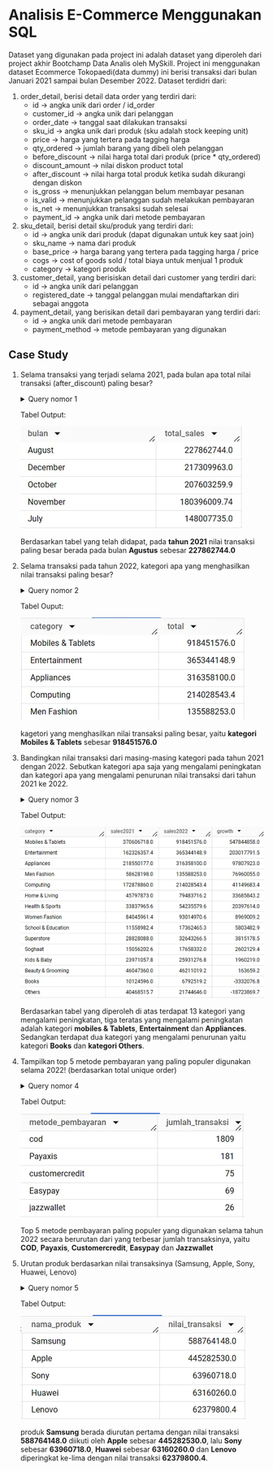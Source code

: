 # Analisis E-Commerce Menggunakan SQL

Dataset yang digunakan pada project ini adalah dataset yang diperoleh dari project akhir Bootchamp Data Analis oleh MySkill. Project ini menggunakan dataset Ecommerce Tokopaedi(data dummy) ini berisi transaksi dari bulan Januari 2021 sampai bulan Desember 2022. Dataset terdidri dari:
1.  order_detail, berisi detail data order yang terdiri dari:
      * id → angka unik dari order / id_order
      * customer_id → angka unik dari pelanggan
      * order_date → tanggal saat dilakukan transaksi
      * sku_id → angka unik dari produk (sku adalah stock keeping unit)
      * price → harga yang tertera pada tagging harga
      * qty_ordered → jumlah barang yang dibeli oleh pelanggan
      * before_discount → nilai harga total dari produk (price * qty_ordered)
      * discount_amount → nilai diskon product total
      * after_discount → nilai harga total produk ketika sudah dikurangi dengan diskon
      * is_gross → menunjukkan pelanggan belum membayar pesanan
      * is_valid → menunjukkan pelanggan sudah melakukan pembayaran
      * is_net → menunjukkan transaksi sudah selesai
      * payment_id → angka unik dari metode pembayaran
2.  sku_detail, berisi detail sku/produk yang terdiri dari:
      * id → angka unik dari produk (dapat digunakan untuk key saat join)
      * sku_name → nama dari produk
      * base_price → harga barang yang tertera pada tagging harga / price
      * cogs → cost of goods sold / total biaya untuk menjual 1 produk
      * category → kategori produk
3.  customer_detail, yang berisiskan detail dari customer yang terdiri dari:
      * id → angka unik dari pelanggan
      * registered_date → tanggal pelanggan mulai mendaftarkan diri sebagai anggota
4.  payment_detail, yang berisikan detail dari pembayaran yang terdiri dari:
      * id → angka unik dari metode pembayaran
      * payment_method → metode pembayaran yang digunakan

## Case Study
1. Selama transaksi yang terjadi selama 2021, pada bulan apa total nilai transaksi (after_discount) paling besar?
     <details>
     <summary>Query nomor 1 </summary>
     
     ``` sql
     select
         format_date("%B", date(order_date)) as bulan,
         sum(after_discount) as total_sales
     from `latihan-sql-1-399313.tokopaedi.order_detail`
     where
         is_valid=1 
         nd extract(year from order_date) = 2021
      group by 1
     order by 2 desc
     limit 5;
     ```
     
     </details>

     Tabel Output:
     
     ![](Images/no1_study_case.png)
     
     Berdasarkan tabel yang telah didapat, pada __tahun 2021__ nilai transaksi paling besar berada pada bulan __Agustus__ sebesar __227862744.0__
     
2. Selama transaksi pada tahun 2022, kategori apa yang menghasilkan nilai transaksi paling besar?
     <details>
     <summary>Query nomor 2</summary>
          
     ''' sql
     select 
          sd.category,
          round(sum(od.after_discount),2) total
     from `latihan-sql-1-399313.tokopaedi.order_detail` as od
     left join `latihan-sql-1-399313.tokopaedi.sku_detail` as sd
     on od.sku_id=sd.id
     where
            is_valid=1
            and extract(year from order_date)= 2022
     group by 1
     order by 2 desc
     limit 5;
     '''
     </details>

     Tabel Ouput:
     
     ![](Images/no2_study_case.png)
          
     kagetori yang menghasilkan nilai transaksi paling besar, yaitu __kategori Mobiles & Tablets__ sebesar __918451576.0__
     
 3. Bandingkan nilai transaksi dari masing-masing kategori pada tahun 2021 dengan 2022. Sebutkan kategori apa saja yang mengalami peningkatan dan kategori apa yang mengalami penurunan nilai transaksi dari tahun 2021 ke 2022.
     <details>
     <summary>Query nomor 3</summary>
          
     ``` sql
     with data as(
     select
          sd.category as category,
          sum(case when extract(year from order_date)=2022 then od.after_discount else 0 end) as sales_2022,
          sum(case when extract(year from order_date) =2021 then od.after_discount else 0 end) as sales_2021
     from `latihan-sql-1-399313.tokopaedi.order_detail` as od
     left join `latihan-sql-1-399313.tokopaedi.sku_detail` as sd
     on od.sku_id = sd.id
     where
          is_valid=1
     group by 1
     )
     select 
          category,
          round(sales_2021, 1) sales2021,
          round(sales_2022, 1) sales2022,
          round(sales_2022-sales_2021,1) as growth
     from data
     order by 4 desc;
     ````
     </details>

     Tabel Output:
     
     ![](Images/no3_study_case.png)
          
     Berdasarkan tabel yang diperoleh di atas terdapat 13 kategori yang mengalami peningkatan, tiga teratas yang mengalami peningkatan adalah kategori __mobiles & Tablets__, __Entertainment__ dan __Appliances__. Sedangkan terdapat dua kategori yang mengalami penurunan yaitu kategori __Books__ dan __kategori Others__.

4. Tampilkan top 5 metode pembayaran yang paling populer digunakan selama 2022! (berdasarkan total unique order)
     <details>
     <summary>Query nomor 4</summary>
          
     ``` sql
     select 
          pd.payment_method as metode_pembayaran,
          count(distinct od.id) as jumlah_transaksi
     from `latihan-sql-1-399313.tokopaedi.order_detail` as od
     left join `latihan-sql-1-399313.tokopaedi.payment_detail` as pd
     on (od.payment_id = pd.id)
     where
          is_valid=1
          and extract(year from order_date)=2022
     group by 1
     order by 2 desc
     limit 5;
     ```
     </details>

     Tabel Output:
     
     ![](Images/no4_study_case.png)
          
     Top 5 metode pembayaran paling populer yang digunakan selama tahun 2022 secara berurutan dari yang terbesar jumlah transaksinya, yaitu __COD__, __Payaxis__, __Customercredit__, __Easypay__ dan __Jazzwallet__

5.  Urutan produk berdasarkan nilai transaksinya (Samsung, Apple, Sony, Huawei, Lenovo)
     <details>
     <summary>Query nomor 5</summary>
          
     ``` sql
               with a as
                 (select
                 case
                   when lower(sd.sku_name) like '%samsung%' then 'Samsung'
                   when lower(sd.sku_name) like '%iphone%' or lower(sd.sku_name) like '%ipad%' 
                   or lower(sd.sku_name) like '%macbook%' or lower(sd.sku_name) like '%apple%' then 'Apple'
                   when lower(sd.sku_name) like '%sony%' then 'Sony'
                   when lower(sd.sku_name) like '%huawei%'then 'Huawei'
                   when lower(sd.sku_name) like '%lenovo%' then 'Lenovo'
                   else 'lainnya'
                   end as nama_produk,
                 sum(od.after_discount) as nilai_transaksi
                 from `latihan-sql-1-399313.tokopaedi.order_detail` as od
                 join `latihan-sql-1-399313.tokopaedi.sku_detail` as sd
                 on od.sku_id = sd.id
                 where
                   is_valid=1
                 group by 1
                 )
                 select nama_produk, nilai_transaksi
                 from a
                 where nama_produk != 'lainnya'
                 order by 2 desc;
     ```
     </details>

     Tabel Output:
     
     ![](Images/no5_study_case.png)
          
     produk __Samsung__ berada diurutan pertama dengan nilai transaksi __588764148.0__ diikuti oleh __Apple__ sebesar __445282530.0__, lalu __Sony__ sebesar __63960718.0__, __Huawei__ sebesar __63160260.0__ dan __Lenovo__ diperingkat ke-lima dengan nilai transaksi __62379800.4__.
